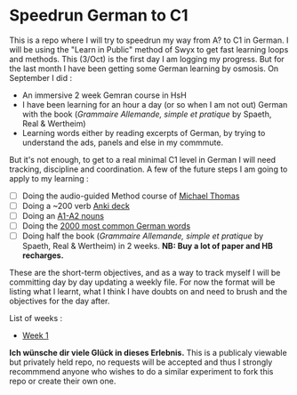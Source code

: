 # Speedrun German to C1
This is a repo where I will try to speedrun my way from A? to C1 in German. I will be using the "Learn in Public" method of Swyx to get fast learning loops and methods.
This (3/Oct) is the first day I am logging my progress. But for the last month I have been getting some German learning by osmosis.
On September I did :
  - An immersive 2 week Gemran course in HsH
  - I have been learning for an hour a day (or so when I am not out) German with the book (*Grammaire Allemande, simple et pratique* by Spaeth, Real & Wertheim)
  - Learning words either by reading excerpts of German, by trying to understand the ads, panels and else in my commmute.

But it's not enough, to get to a real minimal C1 level in German I will need tracking, discipline and coordination. A few of the future steps I am going to apply to my learning :
  - [ ] Doing the audio-guided Method course of [Michael Thomas](https://archive.org/details/GermanFoundationMThomas)
  - [ ] Doing a ~200 verb [Anki deck](https://ankiweb.net/shared/info/1602108197)
  - [ ] Doing an [A1-A2 nouns](https://ankiweb.net/shared/info/295302039)
  - [ ] Doing the [2000 most common German words](https://ankiweb.net/shared/info/553941876)
  - [ ] Doing half the book (*Grammaire Allemande, simple et pratique* by Spaeth, Real & Wertheim) in 2 weeks. **NB: Buy a lot of paper and HB recharges.**
 
These are the short-term objectives, and as a way to track myself I will be committing day by day updating a weekly file.
For now the format will be listing what I learnt, what I think I have doubts on and need to brush and the objectives for the day after.

List of weeks : 
  - [Week 1](erste-woche.md)

**Ich wünsche dir viele Glück in dieses Erlebnis.**
This is a publicaly viewable but privately held repo, no requests will be accepted and thus I strongly recommmend anyone who wishes to do a similar experiment to fork this repo or create their own one.
